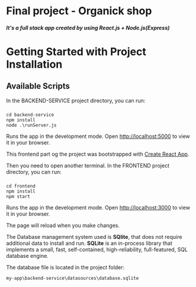 # Final project - Organick shop

#####  It's a full stack app created by using React.js + Node.js(Express)

# Getting Started with Project Installation

## Available Scripts

In the BACKEND-SERVICE project directory, you can run:
###
```
cd backend-service
npm install
node .\runServer.js 
```
Runs the app in the development mode.
Open [http://localhost:5000](http://localhost:5000/products) to view it in your browser.

This frontend part og the project was bootstrapped with [Create React App](https://github.com/facebook/create-react-app).

Then you need to open another terminal.
In the FRONTEND project directory, you can run:
###
```
cd frontend
npm install
npm start
```
Runs the app in the development mode.
Open [http://localhost:3000](http://localhost:3000) to view it in your browser.

The page will reload when you make changes.

The Database management system used is **SQlite**, that does not require additional data to install and run.
**SQLite** is an in-process  library that implements a small, fast, self-contained, high-reliability, full-featured, SQL database engine.

The database file is located in the project folder:

`my-app\backend-service\datasources\database.sqlite`
